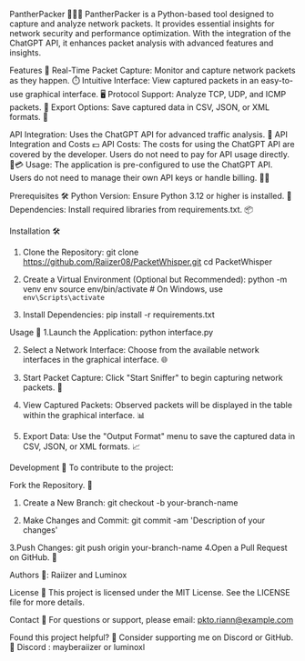 PantherPacker 🕵️‍♂️🐾
PantherPacker is a Python-based tool designed to capture and analyze network packets. It provides essential insights for network security and performance optimization. With the integration of the ChatGPT API, it enhances packet analysis with advanced features and insights.

Features 🌟
Real-Time Packet Capture: Monitor and capture network packets as they happen. ⏱️
Intuitive Interface: View captured packets in an easy-to-use graphical interface. 🖥️
Protocol Support: Analyze TCP, UDP, and ICMP packets. 📡
Export Options: Save captured data in CSV, JSON, or XML formats. 💾

API Integration: Uses the ChatGPT API for advanced traffic analysis. 🤖
API Integration and Costs 💵
API Costs: The costs for using the ChatGPT API are covered by the developer. Users do not need to pay for API usage directly. 🚫💳
Usage: The application is pre-configured to use the ChatGPT API. Users do not need to manage their own API keys or handle billing. 🔑🚫

Prerequisites 🛠️
Python Version: Ensure Python 3.12 or higher is installed. 🐍
Dependencies: Install required libraries from requirements.txt. 📦

Installation 🛠️
1. Clone the Repository:
git clone https://github.com/Raiizer08/PacketWhisper.git
cd PacketWhisper

2. Create a Virtual Environment (Optional but Recommended):
python -m venv env
source env/bin/activate  # On Windows, use `env\Scripts\activate`

3. Install Dependencies:
pip install -r requirements.txt

Usage 🚀
1.Launch the Application:
python interface.py

2. Select a Network Interface: Choose from the available network interfaces in the graphical interface. 🌐

3. Start Packet Capture: Click "Start Sniffer" to begin capturing network packets. 🎯

4. View Captured Packets: Observed packets will be displayed in the table within the graphical interface. 📊

5. Export Data: Use the "Output Format" menu to save the captured data in CSV, JSON, or XML formats. 📈

Development 🔧
To contribute to the project:

Fork the Repository. 🍴
1. Create a New Branch:
git checkout -b your-branch-name

2. Make Changes and Commit:
git commit -am 'Description of your changes'

3.Push Changes:
git push origin your-branch-name
4.Open a Pull Request on GitHub. 📝

Authors 👥: Raiizer and Luminox

License 📜
This project is licensed under the MIT License. See the LICENSE file for more details.

Contact 📧
For questions or support, please email: pkto.riann@example.com

Found this project helpful? 🤗
Consider supporting me on Discord or GitHub. 🌟 Discord : mayberaiizer or luminoxl


